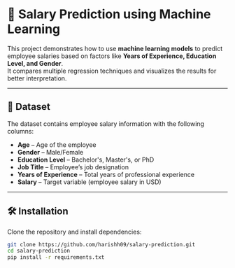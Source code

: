 # 💼 Salary Prediction using Machine Learning

This project demonstrates how to use **machine learning models** to predict employee salaries based on factors like **Years of Experience, Education Level, and Gender**.  
It compares multiple regression techniques and visualizes the results for better interpretation.

---

## 📂 Dataset
The dataset contains employee salary information with the following columns:

- **Age** – Age of the employee  
- **Gender** – Male/Female  
- **Education Level** – Bachelor's, Master's, or PhD  
- **Job Title** – Employee’s job designation  
- **Years of Experience** – Total years of professional experience  
- **Salary** – Target variable (employee salary in USD)  

---

## 🛠️ Installation
Clone the repository and install dependencies:

```bash
git clone https://github.com/harishh09/salary-prediction.git
cd salary-prediction
pip install -r requirements.txt
